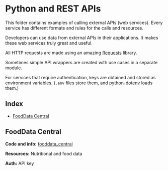 # Python and REST APIs

This folder contains examples of calling external APIs (web services).
Every service has different formats and rules for the calls and resources.

Developers can use data from external APIs in their applications.
It makes these web services truly great and useful.

All HTTP requests are made using an amazing [Requests](https://github.com/psf/requests) library.

Sometimes simple API wrappers are created with use cases in a separate module.

For services that require authentication, keys are obtained and stored as environment variables.
(`.env` files store them, and [python-dotenv](https://github.com/theskumar/python-dotenv) loads them.)

## Index

* [FoodData Central](#fooddata-central)

## FoodData Central

**Code and info:** [fooddata_central](fooddata_central)

**Resources:** Nutritional and food data

**Auth:** API key
